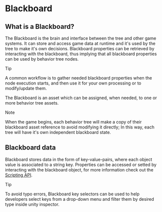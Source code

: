 # Blackboard

## What is a Blackboard?

The Blackboard is the brain and interface between the tree and other game systems. It can store and access game data at runtime and it's used by the tree to make it's own decisions.
Blackboard properties can be retrieved by interacting with the blackboard, thus implying that all blackboard
properties can be used by behavior tree nodes.

> [!TIP]
> A common workflow is to gather needed blackboard properties when the node execution starts, and then use it for your own
  processing or to modify/update them.

The Blackboard is an asset which can be assigned, when needed, to one or more behavior tree assets.

> [!NOTE]
> When the game begins, each behavior tree will make a copy of their blackboard asset reference to avoid modifying it directly;
> In this way, each tree will have it's own independent blackboard state.

## Blackboard data

Blackboard stores data in the form of key-value-pairs, where each object value is associated to a string key. Properties can be accessed or setted
by interacting with the blackboard object, for more information check out the [Scripting API](https://unity-behavior-tree-docs.netlify.app/api/bt.runtime.blackboard).

> [!TIP]
> To avoid typo errors, Blackboard key selectors can be used to help developers select keys from a drop-down menu
  and filter them by desired type inside unity inspector.
  